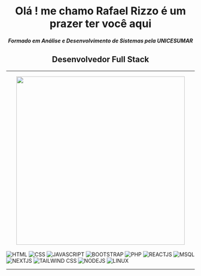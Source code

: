 <h1 align="center"> <strong>Olá ! me chamo Rafael Rizzo é um prazer ter você aqui</strong> </h1>
<h5 align="center">Formado em Análise e Desenvolvimento de Sistemas pela UNICESUMAR</h5>
<h2 align="center">Desenvolvedor Full Stack</h2>
<hr/>
<div align="center">
  <img width="450px" src="https://github-readme-stats.vercel.app/api/top-langs/?username=rafaelRizzo&layout=compact&langs_count=7&theme=dracula"/>
</div>
<div style="display: inline_block"><br>
   <img src="https://img.shields.io/badge/HTML5-E34F26?style=for-the-badge&logo=html5&logoColor=white" alt="HTML"/>
    <img src="https://img.shields.io/badge/CSS3-1572B6?style=for-the-badge&logo=css3&logoColor=white" alt="CSS"/>
    <img src="https://img.shields.io/badge/JavaScript-F7DF1E?style=for-the-badge&logo=javascript&logoColor=black" alt="JAVASCRIPT"/>
    <img src="https://img.shields.io/badge/Bootstrap-563D7C?style=for-the-badge&logo=bootstrap&logoColor=white" alt="BOOTSTRAP"/>
    <img src="https://img.shields.io/badge/PHP-777BB4?style=for-the-badge&logo=php&logoColor=white" alt="PHP"/>
    <img src="https://img.shields.io/badge/React-20232A?style=for-the-badge&logo=react&logoColor=61DAFB" alt="REACTJS"/>    
    <img src="https://img.shields.io/badge/MySQL-00000F?style=for-the-badge&logo=mysql&logoColor=white" alt="MSQL"/>    
    <img src="https://img.shields.io/badge/Next-black?style=for-the-badge&logo=next.js&logoColor=white" alt="NEXTJS"/>    
    <img src="https://img.shields.io/badge/tailwindcss-%2338B2AC.svg?style=for-the-badge&logo=tailwind-css&logoColor=white" alt="TAILWIND CSS"/>
    <img src="https://img.shields.io/badge/node.js-6DA55F?style=for-the-badge&logo=node.js&logoColor=white" alt="NODEJS"/>
    <img src="https://img.shields.io/badge/Linux-000?style=for-the-badge&logo=linux&logoColor=FCC624" alt="LINUX"/>
</div>
  <hr>
<div> 
   <a href="https://www.instagram.com/rafael_breschi/" target="_blank">
   <a href="https://br.linkedin.com/in/rafael-rizzo-breschi-b02547216" target="_blank">
</div>
